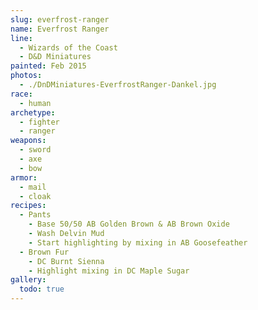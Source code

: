 ```yaml
---
slug: everfrost-ranger
name: Everfrost Ranger
line:
  - Wizards of the Coast
  - D&D Miniatures
painted: Feb 2015
photos:
  - ./DnDMiniatures-EverfrostRanger-Dankel.jpg
race:
  - human
archetype:
  - fighter
  - ranger
weapons:
  - sword
  - axe
  - bow
armor:
  - mail
  - cloak
recipes:
  - Pants
    - Base 50/50 AB Golden Brown & AB Brown Oxide
    - Wash Delvin Mud
    - Start highlighting by mixing in AB Goosefeather
  - Brown Fur
    - DC Burnt Sienna
    - Highlight mixing in DC Maple Sugar
gallery:
  todo: true
---
```

